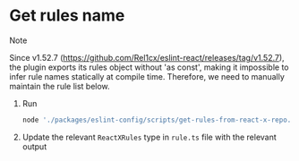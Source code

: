 # Get rules name

> [!NOTE]
> Since v1.52.7 (<https://github.com/Rel1cx/eslint-react/releases/tag/v1.52.7>),
> the plugin exports its rules object without 'as const', making it impossible to
> infer rule names statically at compile time.
> Therefore, we need to manually maintain the rule list below.

1. Run

   ```sh
   node './packages/eslint-config/scripts/get-rules-from-react-x-repo.ts'
   ```

2. Update the relevant `ReactXRules` type in `rule.ts` file with the relevant output
